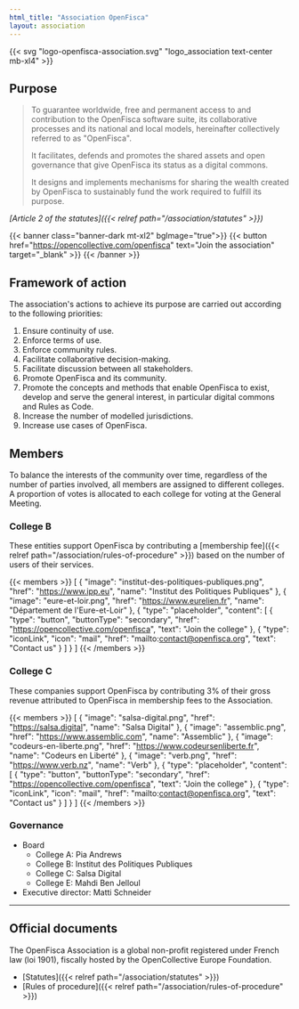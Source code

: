 ```yaml
---
html_title: "Association OpenFisca"
layout: association
---
```


{{< svg "logo-openfisca-association.svg" "logo_association text-center mb-xl4" >}}

## Purpose

> To guarantee worldwide, free and permanent access to and contribution to the OpenFisca software suite, its collaborative processes and its national and local models, hereinafter collectively referred to as "OpenFisca".
>
>It facilitates, defends and promotes the shared assets and open governance that give OpenFisca its status as a digital commons.
>
>It designs and implements mechanisms for sharing the wealth created by OpenFisca to sustainably fund the work required to fulfill its purpose.

<cite>[Article 2 of the statutes]({{< relref path="/association/statutes" >}})</cite>

{{< banner class="banner-dark mt-xl2" bgImage="true">}}
  {{< button href="https://opencollective.com/openfisca" text="Join the association" target="_blank" >}}
{{< /banner >}}

## Framework of action

The association's actions to achieve its purpose are carried out according to the following priorities:

1. Ensure continuity of use.
2. Enforce terms of use.
3. Enforce community rules.
4. Facilitate collaborative decision-making.
5. Facilitate discussion between all stakeholders.
6. Promote OpenFisca and its community.
7. Promote the concepts and methods that enable OpenFisca to exist, develop and serve the general interest, in particular digital commons and Rules as Code.
8. Increase the number of modelled jurisdictions.
9. Increase use cases of OpenFisca.

## Members

To balance the interests of the community over time, regardless of the number of parties involved, all members are assigned to different colleges. A proportion of votes is allocated to each college for voting at the General Meeting.

### College B

These entities support OpenFisca by contributing a [membership fee]({{< relref path="/association/rules-of-procedure" >}}) based on the number of users of their services.

{{< members >}}
  [
    {
      "image": "institut-des-politiques-publiques.png",
      "href": "https://www.ipp.eu",
      "name": "Institut des Politiques Publiques"
    },
    {
      "image": "eure-et-loir.png",
      "href": "https://www.eurelien.fr",
      "name": "Département de l'Eure-et-Loir"
    },
    {
      "type": "placeholder",
      "content": [
        {
          "type": "button",
          "buttonType": "secondary",
          "href": "https://opencollective.com/openfisca",
          "text": "Join the college"
        },
        {
          "type": "iconLink",
          "icon": "mail",
          "href": "mailto:contact@openfisca.org",
          "text": "Contact us"
        }
      ]
    }
  ]
{{< /members >}}

### College C

These companies support OpenFisca by contributing 3% of their gross revenue attributed to OpenFisca in membership fees to the Association.

{{< members >}}
  [
    {
      "image": "salsa-digital.png",
      "href": "https://salsa.digital",
      "name": "Salsa Digital"
    },
    {
      "image": "assemblic.png",
      "href": "https://www.assemblic.com",
      "name": "Assemblic"
    },
    {
      "image": "codeurs-en-liberte.png",
      "href": "https://www.codeursenliberte.fr",
      "name": "Codeurs en Liberté"
    },
    {
      "image": "verb.png",
      "href": "https://www.verb.nz",
      "name": "Verb"
    },
    {
      "type": "placeholder",
      "content": [
        {
          "type": "button",
          "buttonType": "secondary",
          "href": "https://opencollective.com/openfisca",
          "text": "Join the college"
        },
        {
          "type": "iconLink",
          "icon": "mail",
          "href": "mailto:contact@openfisca.org",
          "text": "Contact us"
        }
      ]
    }
  ]
{{< /members >}}

### Governance

- Board
	- College A: Pia Andrews
	- College B: Institut des Politiques Publiques
	- College C: Salsa Digital
	- College E: Mahdi Ben Jelloul
- Executive director: Matti Schneider

---

## Official documents

The OpenFisca Association is a global non-profit registered under French law (loi 1901), fiscally hosted by the OpenCollective Europe Foundation.

- [Statutes]({{< relref path="/association/statutes" >}})
- [Rules of procedure]({{< relref path="/association/rules-of-procedure" >}})
